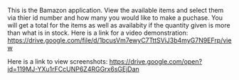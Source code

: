 This is the Bamazon application.
View the available items and select them via thier id number and how many you would like to make a puchase. You will get a total for the items as well as availabity if the quantity given is more than what is in stock. Here is a link for a video demonstration: https://drive.google.com/file/d/1bcusVm7ewyC7TttSViJ3b4myG7N9EFrp/view

Here is a link to view screenshots: https://drive.google.com/open?id=119MJ-YXu1rFCcUNP6Z4RGGrx6sGEjDan